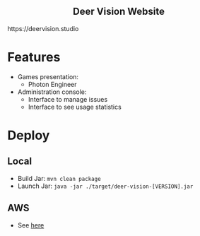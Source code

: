 <h2 align="center">Deer Vision Website</h2>
https://deervision.studio

# Features
- Games presentation:
  - Photon Engineer
- Administration console:
  - Interface to manage issues
  - Interface to see usage statistics

# Deploy
## Local
- Build Jar: `mvn clean package`
- Launch Jar: `java -jar ./target/deer-vision-[VERSION].jar`

## AWS
- See [here](./setup/README.md)
